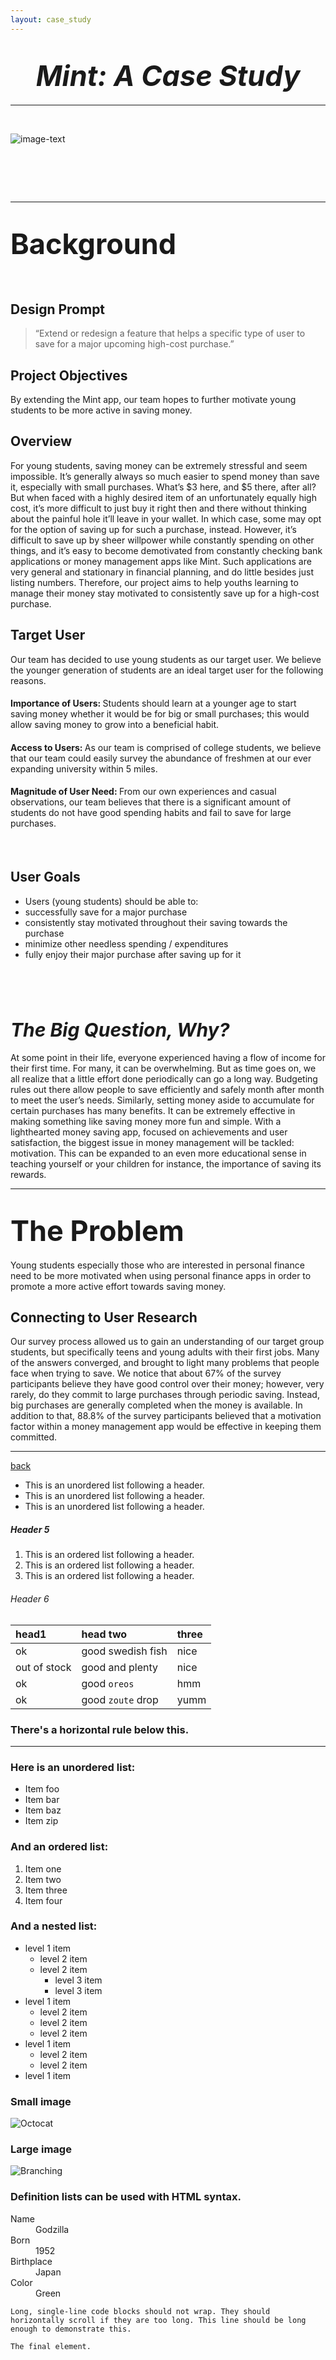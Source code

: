 ```yaml
---
layout: case_study
---
```


# <center><span style="font-size: 45px"> <b><i>Mint: A Case Study</i></b></span></center>

---

<br>

![image-text](mint_redesign.png)

# <br>

---


# <span style="font-size: 45px"> <b>Background</b></span>

<br>

## Design Prompt

>“Extend or redesign a feature that helps a specific type of user to save for a major upcoming high-cost purchase.”

## Project Objectives

By extending the Mint app, our team hopes to further motivate young students to be more active in saving money.

## Overview

For young students, saving money can be extremely stressful and seem impossible. It’s generally always so much easier to spend money than save it, especially with small purchases. What’s $3 here, and $5 there, after all? But when faced with a highly desired item of an unfortunately equally high cost, it’s more difficult to just buy it right then and there without thinking about the painful hole it’ll leave in your wallet. In which case, some may opt for the option of saving up for such a purchase, instead. However, it’s difficult to save up by sheer willpower while constantly spending on other things, and it’s easy to become demotivated from constantly checking bank applications or money management apps like Mint. Such applications are very general and stationary in financial planning, and do little besides just listing numbers. Therefore, our project aims to help youths learning to manage their money stay motivated to consistently save up for a high-cost purchase.

## Target User

Our team has decided to use young students as our target user. We believe the younger generation of students are an ideal target user for the following reasons.

#### Importance of Users: <span style="font-weight:normal">Students should learn at a younger age to start saving money whether it would be for big or small purchases; this would allow saving money to grow into a beneficial habit.</span>

#### Access to Users: <span style="font-weight:normal">As our team is comprised of college students, we believe that our team could easily survey the abundance of freshmen at our ever expanding university within 5 miles.</span>

#### Magnitude of User Need: <span style="font-weight:normal">From our own experiences and casual observations, our team believes that there is a significant amount of students do not have good spending habits and fail to save for large purchases.</span>

<br> 

## User Goals

* Users (young students) should be able to:
* successfully save for a major purchase
* consistently stay motivated throughout their saving towards the purchase
* minimize other needless spending / expenditures
* fully enjoy their major purchase after saving up for it
<br>
<br>
<br>

## <span style="font-size: 30px"> <b><i>The Big Question, Why?</i></b></span>

At some point in their life, everyone experienced having a flow of income for their first time. For many, it can be overwhelming.  But as time goes on, we all realize that a little effort done periodically can go a long way. Budgeting rules out there allow people to save efficiently and safely month after month to meet the user’s needs. Similarly, setting money aside to accumulate for certain purchases has many benefits.
It can be extremely effective in making something like saving money more fun and simple. With a lighthearted money saving app, focused on achievements and user satisfaction, the biggest issue in money management will be tackled: motivation. This can be expanded to an even more educational sense in teaching yourself or your children for instance, the importance of saving its rewards.

---

# <span style="font-size: 45px"> <b>The Problem</b></span>


Young students especially those who are interested in personal finance need to be more motivated when using personal finance apps in order to promote a more active effort towards saving money.

##  Connecting to User Research

Our survey process allowed us to gain an understanding of our target group students, but specifically teens and young adults with their first jobs. Many of the answers converged, and brought to light many problems that people face when trying to save. We notice that about 67% of the survey participants believe they have good control over their money; however, very rarely, do they commit to large purchases through periodic saving. Instead, big purchases are generally completed when the money is available. In addition to that, 88.8% of the survey participants believed that a motivation factor within a money management app would be effective in keeping them committed.

---



[back](./)


*   This is an unordered list following a header.
*   This is an unordered list following a header.
*   This is an unordered list following a header.

##### Header 5

1.  This is an ordered list following a header.
2.  This is an ordered list following a header.
3.  This is an ordered list following a header.

###### Header 6

| head1        | head two          | three |
|:-------------|:------------------|:------|
| ok           | good swedish fish | nice  |
| out of stock | good and plenty   | nice  |
| ok           | good `oreos`      | hmm   |
| ok           | good `zoute` drop | yumm  |

### There's a horizontal rule below this.

* * *

### Here is an unordered list:

*   Item foo
*   Item bar
*   Item baz
*   Item zip

### And an ordered list:

1.  Item one
1.  Item two
1.  Item three
1.  Item four

### And a nested list:

- level 1 item
  - level 2 item
  - level 2 item
    - level 3 item
    - level 3 item
- level 1 item
  - level 2 item
  - level 2 item
  - level 2 item
- level 1 item
  - level 2 item
  - level 2 item
- level 1 item

### Small image

![Octocat](https://github.githubassets.com/images/icons/emoji/octocat.png)

### Large image

![Branching](https://guides.github.com/activities/hello-world/branching.png)


### Definition lists can be used with HTML syntax.

<dl>
<dt>Name</dt>
<dd>Godzilla</dd>
<dt>Born</dt>
<dd>1952</dd>
<dt>Birthplace</dt>
<dd>Japan</dd>
<dt>Color</dt>
<dd>Green</dd>
</dl>

```
Long, single-line code blocks should not wrap. They should horizontally scroll if they are too long. This line should be long enough to demonstrate this.
```

```
The final element.
```
